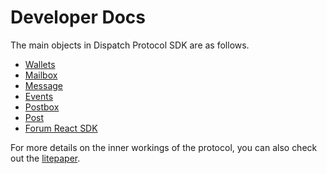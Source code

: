 # Developer Docs

The main objects in Dispatch Protocol SDK are as follows.
- [Wallets](./developer/wallets.md)
- [Mailbox](./developer/mailbox.md)
- [Message](./developer/message.md)
- [Events](./developer/events.md)
- [Postbox](./developer/postbox.md)
- [Post](./developer/post.md)
- [Forum React SDK](./developer/forums_react.md)

For more details on the inner workings of the protocol, you can also check out the [litepaper](./litepaper.md).
